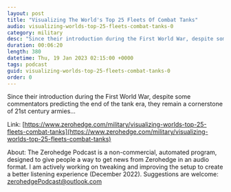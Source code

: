 ```yaml
---
layout: post
title: "Visualizing The World's Top 25 Fleets Of Combat Tanks"
audio: visualizing-worlds-top-25-fleets-combat-tanks-0
category: military
desc: "Since their introduction during the First World War, despite some commentators predicting the end of the tank era, they remain a cornerstone of 21st century armies..."
duration: 00:06:20
length: 380
datetime: Thu, 19 Jan 2023 02:15:00 +0000
tags: podcast
guid: visualizing-worlds-top-25-fleets-combat-tanks-0
order: 0
---
```

Since their introduction during the First World War, despite some commentators predicting the end of the tank era, they remain a cornerstone of 21st century armies...

Link: [https://www.zerohedge.com/military/visualizing-worlds-top-25-fleets-combat-tanks](https://www.zerohedge.com/military/visualizing-worlds-top-25-fleets-combat-tanks)

About: The Zerohedge Podcast is a non-commercial, automated program, designed to give people a way to get news from Zerohedge in an audio format.  I am actively working on tweaking and improving the setup to create a better listening experience (December 2022).  Suggestions are welcome: [zerohedgePodcast@outlook.com](mailto:zerohedgePodcast@outlook.com)
